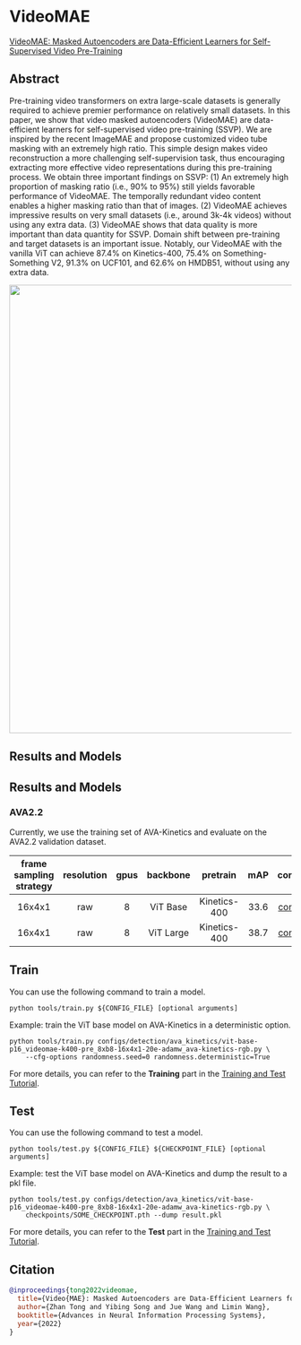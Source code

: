 # VideoMAE

[VideoMAE: Masked Autoencoders are Data-Efficient Learners for Self-Supervised Video Pre-Training](https://arxiv.org/abs/2203.12602)

<!-- [ALGORITHM] -->

## Abstract

<!-- [ABSTRACT] -->

Pre-training video transformers on extra large-scale datasets is generally required to achieve premier performance on relatively small datasets. In this paper, we show that video masked autoencoders (VideoMAE) are data-efficient learners for self-supervised video pre-training (SSVP). We are inspired by the recent ImageMAE and propose customized video tube masking with an extremely high ratio. This simple design makes video reconstruction a more challenging self-supervision task, thus encouraging extracting more effective video representations during this pre-training process. We obtain three important findings on SSVP: (1) An extremely high proportion of masking ratio (i.e., 90% to 95%) still yields favorable performance of VideoMAE. The temporally redundant video content enables a higher masking ratio than that of images. (2) VideoMAE achieves impressive results on very small datasets (i.e., around 3k-4k videos) without using any extra data. (3) VideoMAE shows that data quality is more important than data quantity for SSVP. Domain shift between pre-training and target datasets is an important issue. Notably, our VideoMAE with the vanilla ViT can achieve 87.4% on Kinetics-400, 75.4% on Something-Something V2, 91.3% on UCF101, and 62.6% on HMDB51, without using any extra data.

<!-- [IMAGE] -->

<div align=center>
<img src="https://user-images.githubusercontent.com/35267818/191656296-14f28f4a-203f-4eeb-a4c3-c2efdb6d1ab4.png" width="800"/>
</div>

## Results and Models

## Results and Models

### AVA2.2

Currently, we use the training set of AVA-Kinetics and evaluate on the AVA2.2 validation dataset.

| frame sampling strategy | resolution | gpus | backbone |   pretrain   | mAP  |                      config                      |                      ckpt                      |                      log                      |
| :---------------------: | :--------: | :--: | :------: | :----------: | :--: | :----------------------------------------------: | :--------------------------------------------: | :-------------------------------------------: |
|         16x4x1          |    raw     |  8   | ViT Base | Kinetics-400 | 33.6 | [config](/configs/detection/videomae/vit-base-p16_videomae-k400-pre_8xb8-16x4x1-20e-adamw_ava-kinetics-rgb.py) | [ckpt](https://download.openmmlab.com/mmaction/v1.0/detection/videomae/vit-base-p16_videomae-k400-pre_8xb8-16x4x1-20e-adamw_ava-kinetics-rgb/vit-base-p16_videomae-k400-pre_8xb8-16x4x1-20e-adamw_ava-kinetics-rgb_20230314-3dafab75.pth) | [log](https://download.openmmlab.com/mmaction/v1.0/detection/videomae/vit-base-p16_videomae-k400-pre_8xb8-16x4x1-20e-adamw_ava-kinetics-rgb/vit-base-p16_videomae-k400-pre_8xb8-16x4x1-20e-adamw_ava-kinetics-rgb.log) |
|         16x4x1          |    raw     |  8   | ViT Large | Kinetics-400 | 38.7 | [config](/configs/detection/videomae/vit-large-p16_videomae-k400-pre_8xb8-16x4x1-20e-adamw_ava-kinetics-rgb.py) | [ckpt](https://download.openmmlab.com/mmaction/v1.0/detection/videomae/vit-large-p16_videomae-k400-pre_8xb8-16x4x1-20e-adamw_ava-kinetics-rgb/vit-large-p16_videomae-k400-pre_8xb8-16x4x1-20e-adamw_ava-kinetics-rgb_20230314-bf93c9ea.pth) | [log](https://download.openmmlab.com/mmaction/v1.0/detection/videomae/vit-large-p16_videomae-k400-pre_8xb8-16x4x1-20e-adamw_ava-kinetics-rgb/vit-large-p16_videomae-k400-pre_8xb8-16x4x1-20e-adamw_ava-kinetics-rgb.log) |

## Train

You can use the following command to train a model.

```shell
python tools/train.py ${CONFIG_FILE} [optional arguments]
```

Example: train the ViT base model on AVA-Kinetics in a deterministic option.

```shell
python tools/train.py configs/detection/ava_kinetics/vit-base-p16_videomae-k400-pre_8xb8-16x4x1-20e-adamw_ava-kinetics-rgb.py \
    --cfg-options randomness.seed=0 randomness.deterministic=True
```

For more details, you can refer to the **Training** part in the [Training and Test Tutorial](/docs/en/user_guides/4_train_test.md).

## Test

You can use the following command to test a model.

```shell
python tools/test.py ${CONFIG_FILE} ${CHECKPOINT_FILE} [optional arguments]
```

Example: test the ViT base model on AVA-Kinetics and dump the result to a pkl file.

```shell
python tools/test.py configs/detection/ava_kinetics/vit-base-p16_videomae-k400-pre_8xb8-16x4x1-20e-adamw_ava-kinetics-rgb.py \
    checkpoints/SOME_CHECKPOINT.pth --dump result.pkl
```

For more details, you can refer to the **Test** part in the [Training and Test Tutorial](/docs/en/user_guides/4_train_test.md).

## Citation

```BibTeX
@inproceedings{tong2022videomae,
  title={Video{MAE}: Masked Autoencoders are Data-Efficient Learners for Self-Supervised Video Pre-Training},
  author={Zhan Tong and Yibing Song and Jue Wang and Limin Wang},
  booktitle={Advances in Neural Information Processing Systems},
  year={2022}
}
```
